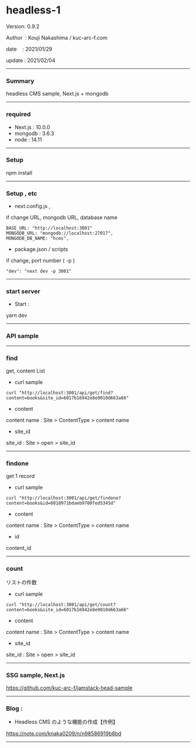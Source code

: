# headless-1

 Version: 0.9.2

 Author  : Kouji Nakashima / kuc-arc-f.com

 date    : 2021/01/29

 update  : 2021/02/04

***
### Summary

headless CMS sample, Next.js + mongodb

***
### required
* Next.js : 10.0.0
* mongodb : 3.6.3
* node : 14.11


***
### Setup

npm install

***
### Setup , etc
* next.config.js , 

if change URL, mongodb URL, database name

```
BASE_URL: "http://localhost:3001"
MONGODB_URL: "mongodb://localhost:27017",
MONGODB_DB_NAME: "hcms",    
```

* package.json / scripts

if change, port number ( -p )

```
"dev": "next dev -p 3001"
```

***
### start server
* Start :

yarn dev

***
### API sample

***
### find

get, content List

* curl sample

```
curl "http://localhost:3001/api/get/find?content=books&site_id=6017b16942e8e9010d663a66"
```

* content

content name : Site > ContentType > content name

* site_id

site_id : Site > open > site_id

***
### findone

get 1 record

* curl sample

```
curl "http://localhost:3001/api/get/findone?content=books&id=6018971bdaeb9700fed5345d"
```

* content

content name : Site > ContentType > content name

* id

 content_id

***
### count

リストの件数

* curl sample

```
curl "http://localhost:3001/api/get/count?content=books&site_id=6017b16942e8e9010d663a66"
```

* content

content name : Site > ContentType > content name

* site_id

site_id : Site > open > site_id

***
### SSG sample, Next.js 

https://github.com/kuc-arc-f/jamstack-head-sample

***
### Blog : 

* Headless CMS のような機能の作成【作例】

https://note.com/knaka0209/n/n98586919b8bd

***

